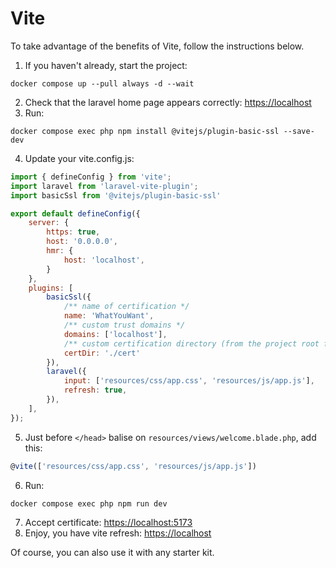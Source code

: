 # Vite

To take advantage of the benefits of Vite, follow the instructions below.

1. If you haven't already, start the project:
```
docker compose up --pull always -d --wait
```
2. Check that the laravel home page appears correctly: [https://localhost](https://localhost)
3. Run:
```
docker compose exec php npm install @vitejs/plugin-basic-ssl --save-dev
```
4. Update your vite.config.js:
```js
import { defineConfig } from 'vite';
import laravel from 'laravel-vite-plugin';
import basicSsl from '@vitejs/plugin-basic-ssl'

export default defineConfig({
    server: {
        https: true,
        host: '0.0.0.0',
        hmr: {
            host: 'localhost',
        }
    }, 
    plugins: [
        basicSsl({
            /** name of certification */
            name: 'WhatYouWant',
            /** custom trust domains */
            domains: ['localhost'],
            /** custom certification directory (from the project root for example) */
            certDir: './cert'
        }),
        laravel({
            input: ['resources/css/app.css', 'resources/js/app.js'],
            refresh: true,
        }),
    ],
});
```
5. Just before `</head>` balise on `resources/views/welcome.blade.php`, add this:
```javascript
@vite(['resources/css/app.css', 'resources/js/app.js'])
```
6. Run:
```
docker compose exec php npm run dev
```
7. Accept certificate: [https://localhost:5173](https://localhost:5173)
8. Enjoy, you have vite refresh: [https://localhost](https://localhost)

Of course, you can also use it with any starter kit.
